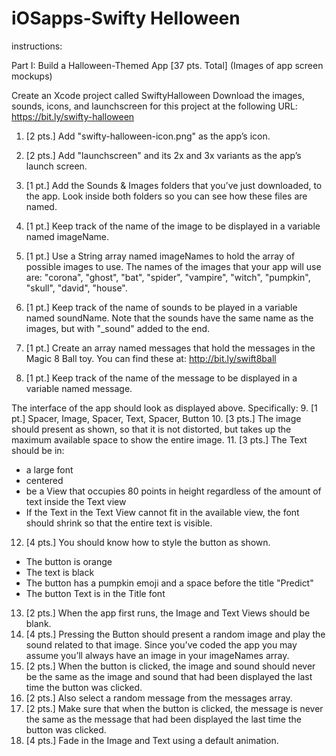 # iOSapps-Swifty Helloween
instructions: 

Part I: Build a Halloween-Themed App [37 pts. Total]
(Images of app screen mockups)

Create an Xcode project called SwiftyHalloween
Download the images, sounds, icons, and launchscreen for this project at the following URL:
https://bit.ly/swifty-halloween

1. [2 pts.] Add "swifty-halloween-icon.png" as the app’s icon.
2. [2 pts.] Add "launchscreen" and its 2x and 3x variants as the app’s launch screen.

3. [1 pt.] Add the Sounds & Images folders that you’ve just downloaded, to the app. Look inside both folders so you can see how these files are named.
4. [1 pt.] Keep track of the name of the image to be displayed in a variable named imageName. 
5. [1 pt.] Use a String array named imageNames to hold the array of possible images to use. The names of the images that your app will use are: 
   "corona", "ghost", "bat", "spider", "vampire", "witch", "pumpkin", "skull", "david", "house".
6. [1 pt.] Keep track of the name of sounds to be played in a variable named soundName.
   Note that the sounds have the same name as the images, but with "_sound" added to the end.
7. [1 pt.] Create an array named messages that hold the messages in the Magic 8 Ball toy. You can find these at: http://bit.ly/swift8ball

8. [1 pt.] Keep track of the name of the message to be displayed in a variable named message.

The interface of the app should look as displayed above. Specifically:
9. [1 pt.] Spacer, Image, Spacer, Text, Spacer, Button
10. [3 pts.] The image should present as shown, so that it is not distorted, but takes up the maximum available space to show the entire image.
11. [3 pts.] The Text should be in:
   - a large font
   - centered
   - be a View that occupies 80 points in height regardless of the amount of text inside the Text view
   - If the Text in the Text View cannot fit in the available view, the font should shrink so that the entire text is visible.
12. [4 pts.] You should know how to style the button as shown.
   - The button is orange
   - The text is black
   - The button has a pumpkin emoji and a space before the title "Predict"
   - The button Text is in the Title font

13. [2 pts.] When the app first runs, the Image and Text Views should be blank.
14. [4 pts.] Pressing the Button should present a random image and play the sound related to that image. Since you've coded the app you may assume you’ll always have an image in your imageNames array.
15. [2 pts.] When the button is clicked, the image and sound should never be the same as the image and sound that had been displayed the last time the button was clicked.
16. [2 pts.] Also select a random message from the messages array.
17. [2 pts.] Make sure that when the button is clicked, the message is never the same as the message that had been displayed the last time the button was clicked.
18. [4 pts.] Fade in the Image and Text using a default animation.


